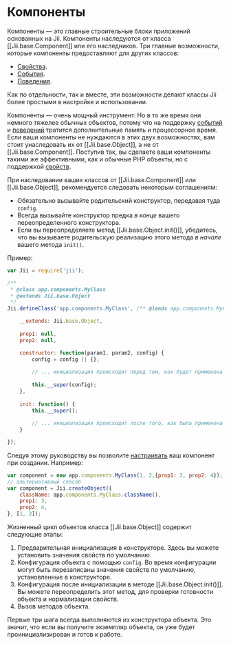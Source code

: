 Компоненты
=========

Компоненты — это главные строительные блоки приложений основанных на Jii. Компоненты наследуются от класса
[[Jii.base.Component]] или его наследников. Три главные возможности, которые компоненты предоставляют для других классов:

* [Свойства](concept-properties).
* [События](concept-events).
* [Поведения](concept-behaviors).

Как по отдельности, так и вместе, эти возможности делают классы Jii более простыми в настройке и использовании.

Компоненты — очень мощный инструмент. Но в то же время они немного тяжелее обычных объектов, потому что на поддержку
[событий](concept-events) и [поведений](concept-behaviors) тратится дополнительные память и процессорное время.
Если ваши компоненты не нуждаются в этих двух возможностях, вам стоит унаследовать их от [[Jii.base.Object]],
а не от [[Jii.base.Component]]. Поступив так, вы сделаете ваши компоненты такими же эффективными, как и обычные PHP объекты,
но с поддержкой [свойств](concept-properties).

При наследовании ваших классов от [[Jii.base.Component]] или [[Jii.base.Object]], рекомендуется следовать некоторым
соглашениям:

- Обязательно вызывайте родительский конструктор, передавая туда `config`.
- Всегда вызывайте конструктор предка *в конце* вашего переопределенного конструктора.
- Если вы переопределяете метод [[Jii.base.Object.init()]], убедитесь, что вы вызываете родительскую реализацию этого
  метода *в начале* вашего метода `init()`.

Пример:

```js
var Jii = require('jii');

/**
 * @class app.components.MyClass
 * @extends Jii.base.Object
 */
Jii.defineClass('app.components.MyClass', /** @lends app.components.MyClass.prototype */{

	__extends: Jii.base.Object,
	
	prop1: null,
	prop2: null,

    constructor: function(param1, param2, config) {
        config = config || {};
        
        // ... инициализация происходит перед тем, как будет применена конфигурация.
        
        this.__super(config);
    },
    
    init: function() {
        this.__super();
        
        // ... инициализация происходит после того, как была применена конфигурация.
    }

});
```

Следуя этому руководству вы позволите [настраивать](concept-configurations) ваш компонент при создании. Например:

```js
var component = new app.components.MyClass(1, 2,{prop1: 3, prop2: 4});
// альтернативный способ
var component = Jii.createObject({
    className: app.components.MyClass.className(),
    prop1: 3,
    prop2: 4,
}, [1, 2]);
```

Жизненный цикл объектов класса [[Jii.base.Object]] содержит следующие этапы:

1. Предварительная инициализация в конструкторе. Здесь вы можете установить значения свойств по умолчанию.
2. Конфигурация объекта с помощью `config`. Во время конфигурации могут быть перезаписаны значения свойств по умолчанию,
   установленные в конструкторе.
3. Конфигурация после инициализации в методе [[Jii.base.Object.init()]]. Вы можете переопределить этот метод,
   для проверки готовности объекта и нормализации свойств.
4. Вызов методов объекта.

Первые три шага всегда выполняются из конструктора объекта. Это значит, что если вы получите экземпляр объекта, он уже
будет проинициализирован и готов к работе.